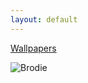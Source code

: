 ```yaml
---
layout: default
---
```



[Wallpapers](wallpapers.html)




![Brodie](https://therealbrodie.github.io/assets/images/Brodie.png)










